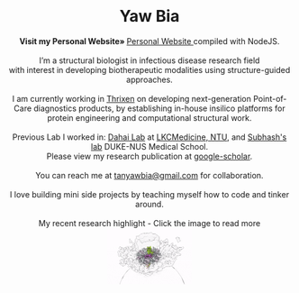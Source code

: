 
<br />
<p align="center">
  <h1 align="center">Yaw Bia</h1>

  <p align="center">
    <strong>Visit my Personal Website» </strong>
    <a href="https://yawbia.github.io/portfolio"> Personal Website </a> compiled with NodeJS.
    <br />
    <br />
    I’m a structural biologist in infectious disease research field 
    <br />
    with interest in developing biotherapeutic modalities using structure-guided approaches. 
    <br />
    <br />
    I am currently working in <a href="https://www.thrixen.com" target="_blank" rel="noopener noreferrer"> Thrixen<a/> on developing next-generation Point-of-Care diagnostics products, by establishing in-house insilico platforms for protein engineering and computational structural work. 
    <br />
    <br />
    Previous Lab I worked in: <a href="https://blogs.ntu.edu.sg/dhlab/" target="_blank" rel="noopener noreferrer"> Dahai Lab</a> at <a href="https://www.ntu.edu.sg/medicine" target="_blank" rel="noopener noreferrer"> LKCMedicine, NTU</a>, and <a href="https://www.duke-nus.edu.sg/directory/detail/vasudevan-subhash" target="_blank" rel="noopener noreferrer">Subhash's lab<a/> DUKE-NUS Medical School. 
    <br />
    Please view my research publication at <a href="https://scholar.google.com/citations?user=vRS_sU4AAAAJ&hl=en&authuser=1" target="_blank" rel="noopener noreferrer"> google-scholar</a>. 
    <br />
    <br />
    You can reach me at <a href="mailto:tanyawbia@gmail.com"> tanyawbia@gmail.com</a> for collaboration. 
    <br />
    <br />
    I love building mini side projects by teaching myself how to code and tinker around. 
    <br />
    <br />
    My recent research highlight - Click the image to read more
    <br />
    <a href="https://doi.org/10.1126/sciadv.add2536" target="_blank" rel="noopener noreferrer"><img src="./chikv-rc.gif" alt="HTML5 Icon" width="150" height="100"> </a>
  </p>
</p>


<!---
yawbia/yawbia is a ✨ special ✨ repository because its `README.md` (this file) appears on your GitHub profile.
You can click the Preview link to take a look at your changes.
--->
